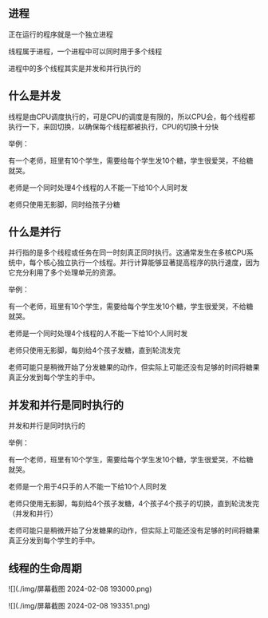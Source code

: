 ## 进程

正在运行的程序就是一个独立进程

线程属于进程，一个进程中可以同时用于多个线程

进程中的多个线程其实是并发和并行执行的

## 什么是并发

线程是由CPU调度执行的，可是CPU的调度是有限的，所以CPU会，每个线程都执行一下，来回切换，以确保每个线程都被执行，CPU的切换十分快

举例：

有一个老师，班里有10个学生，需要给每个学生发10个糖，学生很爱哭，不给糖就哭。

老师是一个同时处理4个线程的人不能一下给10个人同时发

老师只使用无影脚，同时给孩子分糖

## 什么是并行

并行指的是多个线程或任务在同一时刻真正同时执行。这通常发生在多核CPU系统中，每个核心独立执行一个线程。并行计算能够显著提高程序的执行速度，因为它充分利用了多个处理单元的资源。

举例：

有一个老师，班里有10个学生，需要给每个学生发10个糖，学生很爱哭，不给糖就哭。

老师是一个同时处理4个线程的人不能一下给10个人同时发

老师只使用无影脚，每刻给4个孩子发糖，直到轮流发完

老师可能只是稍微开始了分发糖果的动作，但实际上可能还没有足够的时间将糖果真正分发到每个学生的手中。

## 并发和并行是同时执行的

并发和并行是同时执行的

举例：

有一个老师，班里有10个学生，需要给每个学生发10个糖，学生很爱哭，不给糖就哭。

老师是一个用于4只手的人不能一下给10个人同时发

老师只使用无影脚，每刻给4个孩子发糖，4个孩子4个孩子的切换，直到轮流发完（并发和并行）

老师可能只是稍微开始了分发糖果的动作，但实际上可能还没有足够的时间将糖果真正分发到每个学生的手中。

## 线程的生命周期

![](./img/屏幕截图 2024-02-08 193000.png)

![](./img/屏幕截图 2024-02-08 193351.png)

